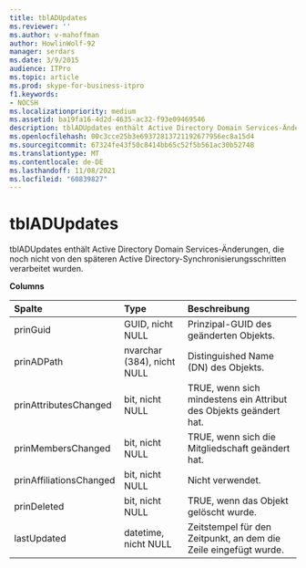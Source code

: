 ```yaml
---
title: tblADUpdates
ms.reviewer: ''
ms.author: v-mahoffman
author: HowlinWolf-92
manager: serdars
ms.date: 3/9/2015
audience: ITPro
ms.topic: article
ms.prod: skype-for-business-itpro
f1.keywords:
- NOCSH
ms.localizationpriority: medium
ms.assetid: ba19fa16-4d2d-4635-ac32-f93e09469546
description: tblADUpdates enthält Active Directory Domain Services-Änderungen, die noch nicht von den späteren Active Directory-Synchronisierungsschritten verarbeitet wurden.
ms.openlocfilehash: 00c3cce25b3e69372813721192677956ec8a15d4
ms.sourcegitcommit: 67324fe43f50c8414bb65c52f5b561ac30b52748
ms.translationtype: MT
ms.contentlocale: de-DE
ms.lasthandoff: 11/08/2021
ms.locfileid: "60839827"
---
```

# <a name="tbladupdates"></a>tblADUpdates
 
tblADUpdates enthält Active Directory Domain Services-Änderungen, die noch nicht von den späteren Active Directory-Synchronisierungsschritten verarbeitet wurden.
  
**Columns**

|**Spalte**|**Type**|**Beschreibung**|
|:-----|:-----|:-----|
|prinGuid  <br/> |GUID, nicht NULL  <br/> |Prinzipal-GUID des geänderten Objekts.  <br/> |
|prinADPath  <br/> |nvarchar (384), nicht NULL  <br/> |Distinguished Name (DN) des Objekts.  <br/> |
|prinAttributesChanged  <br/> |bit, nicht NULL  <br/> |TRUE, wenn sich mindestens ein Attribut des Objekts geändert hat.  <br/> |
|prinMembersChanged  <br/> |bit, nicht NULL  <br/> |TRUE, wenn sich die Mitgliedschaft geändert hat.  <br/> |
|prinAffiliationsChanged  <br/> |bit, nicht NULL  <br/> |Nicht verwendet.  <br/> |
|prinDeleted  <br/> |bit, nicht NULL  <br/> |TRUE, wenn das Objekt gelöscht wurde.  <br/> |
|lastUpdated  <br/> |datetime, nicht NULL  <br/> |Zeitstempel für den Zeitpunkt, an dem die Zeile eingefügt wurde.  <br/> |
   

